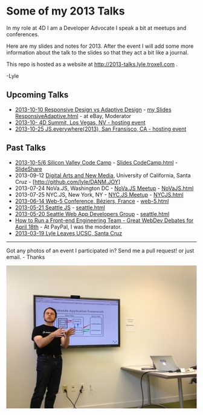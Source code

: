# Some of my 2013 Talks

In my role at 4D I am a Developer Advocate I speak a bit at meetups and conferences.

Here are my slides and notes for 2013. After the event I will add some more information about the talk to the slides so that they act a bit like a journal.

This repo is hosted as a website at http://2013-talks.lyle.troxell.com .

-Lyle

## Upcoming Talks
* [2013-10-10 Responsive Design vs Adaptive Design](http://www.meetup.com/The-Great-WebDev-Debates/events/136998692/) - [my Slides ResponsiveAdaptive.html](ResponsiveAdaptive.html) - at eBay, Moderator
* [2013-10- 4D Summit, Los Vegas, NV - hosting event](http://www.4d.com/company/events/summit2013.html)
* [2013-10-25 JS.everywhere(2013), San Fransisco, CA -  hosting event](http://jseverywere.org)

## Past Talks

* [2013-10-5/6 Silicon Valley Code Camp](http://www.siliconvalley-codecamp.com/Presenter/2013/Session/Lyle-Troxell-10271) - [Slides CodeCamp.html](CodeCamp.html) - [SlideShare](http://www.slideshare.net/troxell/code-camp-building-a-glass-app-with-wakanda)
* 2013-09-12 [Digital Arts and New Media](http://digitalarts.ucsc.edu), University of California, Santa Cruz - [http://github.com/lyle/DANM.JOY]
* 2013-07-24 NoVa.JS, Washington DC - [NoVa.JS Meetup](http://www.meetup.com/NoVaJS/) - [NoVaJS.html](NoVaJS.html)
* 2013-07-25 NYC.JS, New York, NY - [NYC.JS Meetup](http://www.meetup.com/NYC-JS/) - [NYCJS.html](NYCJS.html)
* [2013-06-14 Web-5 Conference, Béziers, France](http://conf2013.web-5.org/speaker/lyle-troxell-get-the-server-side-out-of-the-way-with-wakanda/) - [web-5.html](web-5.html)
* [2013-05-21 Seattle JS](http://www.meetup.com/seattlejs/events/117660102/) - [seattle.html](seattle.html)
* [2013-05-20  Seattle Web App Developers Group](http://www.meetup.com/Seattle-Web-App-Developers-Group/events/115969082/) - [seattle.html](seattle.html)
* [How to Run a Front-end Engineering Team - Great WebDev Debates for April 18th](http://www.meetup.com/The-Great-WebDev-Debates/events/106766052/) - At PayPal, I was the moderator.
* [2013-03-19 Lyle Leaves UCSC, Santa Cruz](http://lyle.troxell.com/talks/2013/ucsc/)

---

Got any photos of an event I participated in? Send me a pull request! or just email. - Thanks

![Presenting at Seattle JS](photos/seattle/lyle_presenting_waf_600w.jpg "Lyle Troxell at Seattle JS")
